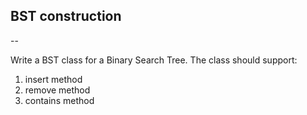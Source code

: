 ## BST construction
--

Write a BST class for a Binary Search Tree. The class should support:
1. insert method
2. remove method
3. contains method

